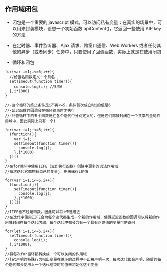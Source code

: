 ## 作用域闭包

- 闭包是一个重要的 javascript 模式，可以访问私有变量；在真实的场景中，可以用来封装模块，设想一个初始函数 apiContent()，它返回一些使用 AIP key 的方法

- 在定时器、事件监听器、Ajax 请求、跨窗口通信、Web Workers 或者任何其他的异步（或者同步）任务中，只要使用了回调函数，实际上就是在使用闭包

- 循环和闭包

```
for(var i=1;i<=5;i++){
  //给匿名函数定义一个具名
  setTimeout(function timer(){
    console.log(i); //5次6
  },i*1000)
}

//·这个循环的终止条件是i不再<=5，条件首次成立时i的值是6
//·延迟函数的回调会在循环结束时才执行
//·尽管循环中的五个函数是在各个迭代中分别定义的，但是它们都被封闭在一个共享的全局作用域中，因此实际上只有一个i

for(var i=1;i<=5;i++){
  (function(){
    var j=i;
    setTimeout(function timer(){
      console.log(j);
    },i*1000)
  })()
}
//在for循环中使用IIFE（立即执行函数）创建中更多的词法作用域
//每次迭代它都拥有自己的变量j，用来储存i的值

for(var i=1;i<=5;i++){
  (function(j){
    setTimeout(function timer(){
      console.log(j);
    },j*1000)
  })(i)
}
//IIFE也不过是函数，因此可以将i传递进去
//在迭代中使用IIFE会为每个迭代都生成一个新的作用域，使得延迟函数的回调可以将新的作用域封闭在每个迭代内部，每个迭代中都会含有一个具有正确值的变量可供访问

for(let i=1;i<=5;i++){
  setTimeout(function timer(){
    console.log(i);
  },i*1000);
}
//将每次for循环都转换成一个可以关闭的作用域
//let声明的特殊行为指出变量在循环的过程中不止被声明一次，每次迭代都会声明，随后的每个迭代都会使用上一个迭代结束时的值来初始化这个变量
```
